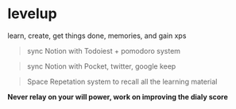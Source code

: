 # levelup
learn, create, get things done, memories, and gain xps

> sync Notion with Todoiest + pomodoro system

> sync Notion with Pocket, twitter, google keep

> Space Repetation system to recall all the learning material 


**Never relay on your will power, work on improving the dialy score**
